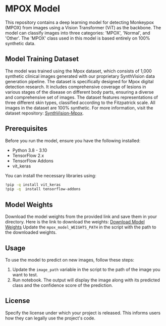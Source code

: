 
# MPOX Model

This repository contains a deep learning model for detecting Monkeypox (MPOX) from images using a Vision Transformer (ViT) as the backbone. The model can classify images into three categories: 'MPOX', 'Normal', and 'Other'. The 'MPOX' class used in this model is based entirely on 100% synthetic data.

## Model Training Dataset

The model was trained using the Mpox dataset, which consists of 1,000 synthetic clinical images generated with our proprietary SynthVision data generation pipeline. The dataset is specifically designed for Mpox digital detection research. It includes comprehensive coverage of lesions in various stages of the disease on different body parts, ensuring a diverse and comprehensive set of images. The dataset features representations of three different skin types, classified according to the Fitzpatrick scale. All images in the dataset are 100% synthetic. For more information, visit the dataset repository: [SynthVision-Mpox](https://github.com/aageeai/SynthVision-Mpox).

## Prerequisites

Before you run the model, ensure you have the following installed:
- Python 3.8 - 3.10 
- TensorFlow 2.x
- TensorFlow Addons
- vit_keras

You can install the necessary libraries using:

```bash
!pip -q install vit_keras
!pip -q  install tensorflow-addons
```

## Model Weights

Download the model weights from the provided link and save them in your directory. Here is the link to download the weights:
[Download Model Weights](https://drive.google.com/file/d/17M5k-w15Ao4P7mOZFi8r89eRrK9HnO7r/view?usp=sharing)
Update the `mpox_model_WEIGHTS_PATH` in the script with the path to the downloaded weights.


## Usage

To use the model to predict on new images, follow these steps:

1. Update the `image_path` variable in the script to the path of the image you want to test.
2. Run notebook. The output will display the image along with its predicted class and the confidence score of the prediction.



## License

Specify the license under which your project is released. This informs users how they can legally use the project's code.


